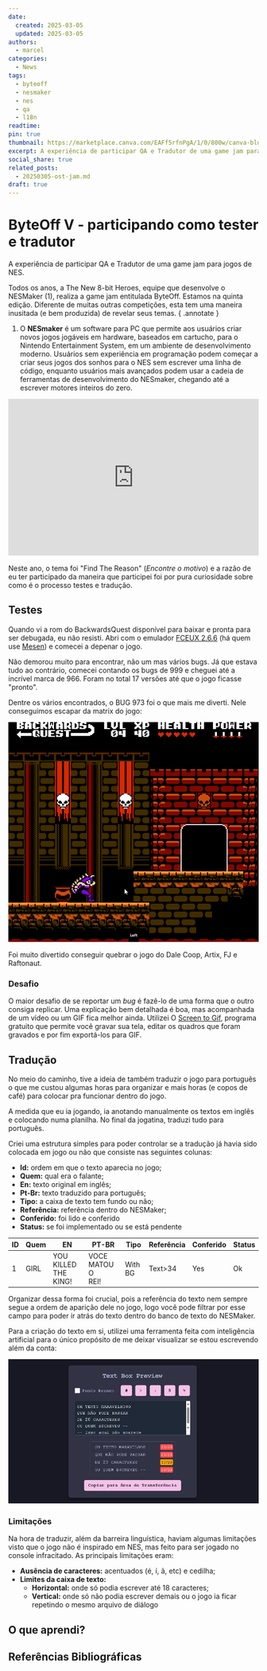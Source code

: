 ```yaml
---
date:
  created: 2025-03-05
  updated: 2025-03-05
authors:
  - marcel
categories:
  - News
tags:
  - byteoff
  - nesmaker
  - nes
  - qa
  - l18n
readtime: 
pin: true
thumbnail: https://marketplace.canva.com/EAFf5rfnPgA/1/0/800w/canva-blue-modern-eye-catching-vlog-youtube-thumbnail-XTJTyike0CE.jpg
excerpt: A experiência de participar QA e Tradutor de uma game jam para jogos de NES.
social_share: true
related_posts:
  - 20250305-ost-jam.md
draft: true
---
```

# ByteOff V - participando como tester e tradutor

A experiência de participar QA e Tradutor de uma game jam para jogos de NES.
<!-- more -->
Todos os anos, a The New 8-bit Heroes, equipe que desenvolve o NESMaker (1),  realiza a game jam entitulada ByteOff. Estamos na quinta edição. Diferente de muitas outras competições, esta tem uma maneira inusitada (e bem produzida) de revelar seus temas.
{ .annotate }

1.  O **NESmaker** é um software para PC que permite aos usuários criar novos jogos jogáveis em hardware, baseados em cartucho, para o Nintendo Entertainment System, em um ambiente de desenvolvimento moderno. Usuários sem experiência em programação podem começar a criar seus jogos dos sonhos para o NES sem escrever uma linha de código, enquanto usuários mais avançados podem usar a cadeia de ferramentas de desenvolvimento do NESmaker, chegando até a escrever motores inteiros do zero. 

<iframe width="100%" height="315" src="https://www.youtube.com/embed/OiYsWCyUVsY?si=AWXukZt7U4mUPpK1" title="YouTube video player" frameborder="0" allow="accelerometer; autoplay; clipboard-write; encrypted-media; gyroscope; picture-in-picture; web-share" referrerpolicy="strict-origin-when-cross-origin" allowfullscreen></iframe>

Neste ano, o tema foi "Find The Reason" (_Encontre o motivo_) e a razão de eu ter participado da maneira que participei foi por pura curiosidade sobre como é o processo testes e tradução.
## Testes
Quando vi a rom do BackwardsQuest disponível para baixar e pronta para ser debugada, eu não resisti. Abri com o emulador [FCEUX 2.6.6](https://fceux.com/web/home.html) (há quem use [Mesen](https://www.mesen.ca/)) e comecei a depenar o jogo.

Não demorou muito para encontrar, não um mas vários bugs. Já que estava tudo ao contrário, comecei contando os bugs de 999 e cheguei até a incrível marca de 966. Foram no total 17 versões até que o jogo ficasse "pronto".

Dentre os vários encontrados, o BUG 973 foi o que mais me diverti. Nele conseguimos escapar da matrix do jogo:

![alt text](20250323-byteoff-v-jam-bug-973.gif)

Foi muito divertido conseguir quebrar o jogo do Dale Coop, Artix, FJ e Raftonaut.

### Desafio
O maior desafio de se reportar um _bug_ é fazê-lo de uma forma que o outro consiga replicar. Uma explicação bem detalhada é boa, mas acompanhada de um vídeo ou um GIF fica melhor ainda. Utilizei O [Screen to Gif](https://www.screentogif.com/), programa gratuito que permite você gravar sua tela, editar os quadros que foram gravados e por fim exportá-los para GIF.

## Tradução
No meio do caminho, tive a ideia de também traduzir o jogo para português o que me custou algumas horas para organizar e mais horas (e copos de café) para colocar pra funcionar dentro do jogo.

A medida que eu ia jogando, ia anotando manualmente os textos em inglês e colocando numa planilha. No final da jogatina, traduzi tudo para português.

Criei uma estrutura simples para poder controlar se a tradução já havia sido colocada em jogo ou não que consiste nas seguintes colunas:

- **Id:** ordem em que o texto aparecia no jogo;
- **Quem:** qual era o falante;
- **En:** texto original em inglês;
- **Pt-Br:** texto traduzido para português;
- **Tipo:** a caixa de texto tem fundo ou não;
- **Referência:** referência dentro do NESMaker;
- **Conferido:** foi lido e conferido
- **Status:** se foi implementado ou se está pendente

| ID  | Quem | EN                      | PT-BR                 | Tipo    | Referência | Conferido | Status |
| --- | ---- | ----------------------- | --------------------- | ------- | ---------- | --------- | ------ |
| 1   | GIRL | YOU KILLED THE<br>KING! | VOCE MATOU O<br> REI! | With BG | Text>34    | Yes       | Ok     |

Organizar dessa forma foi crucial, pois a referência do texto nem sempre segue a ordem de aparição dele no jogo, logo você pode filtrar por esse campo para poder ir atrás do texto dentro do banco de texto do NESMaker.

Para a criação do texto em si, utilizei uma ferramenta feita com inteligência artificial para o único propósito de me deixar visualizar se estou escrevendo além da conta:

![alt text](20250323-byteoff-v-jam-text.png)
### Limitações
Na hora de traduzir, além da barreira linguística, haviam algumas limitações visto que o jogo não é inspirado em NES, mas feito para ser jogado no console infracitado. As principais limitações eram:

- **Ausência de caracteres:** acentuados (é, í, ã, etc) e cedilha;
- **Limites da caixa de texto:**
	- **Horizontal:** onde só podia escrever até 18 caracteres;
	- **Vertical:** onde só não podia escrever demais ou o jogo ia ficar repetindo o mesmo arquivo de diálogo
## O que aprendi?



## Referências Bibliográficas
